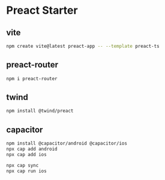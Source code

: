 # Preact Starter

## vite

```bash
npm create vite@latest preact-app -- --template preact-ts
```

## preact-router

```bash
npm i preact-router
```

## twind

```bash
npm install @twind/preact
```

## capacitor

```bash
npm install @capacitor/android @capacitor/ios
npx cap add android
npx cap add ios

npx cap sync
npx cap run ios
```
